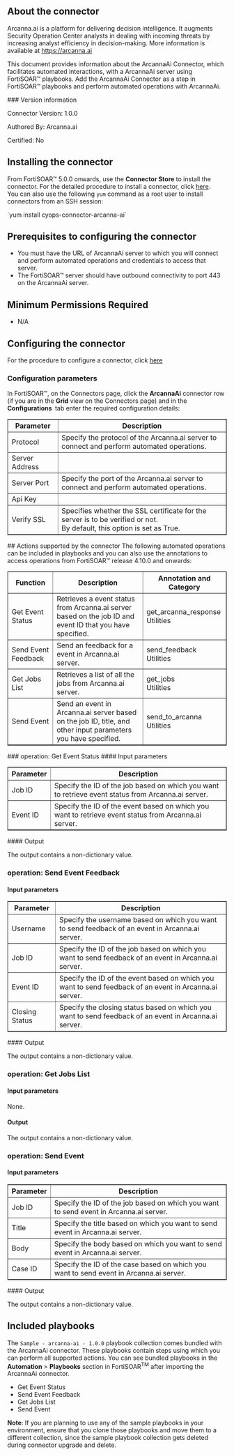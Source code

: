 ## About the connector
Arcanna.ai is a platform for delivering decision intelligence. It augments Security Operation Center analysts in dealing with incoming threats by increasing analyst efficiency in decision-making. More information is available at https://arcanna.ai
<p>This document provides information about the ArcannaAi Connector, which facilitates automated interactions, with a ArcannaAi server using FortiSOAR&trade; playbooks. Add the ArcannaAi Connector as a step in FortiSOAR&trade; playbooks and perform automated operations with ArcannaAi.</p>
### Version information

Connector Version: 1.0.0


Authored By: Arcanna.ai

Certified: No
## Installing the connector
<p>From FortiSOAR&trade; 5.0.0 onwards, use the <strong>Connector Store</strong> to install the connector. For the detailed procedure to install a connector, click <a href="https://docs.fortinet.com/document/fortisoar/0.0.0/installing-a-connector/1/installing-a-connector" target="_top">here</a>.<br>You can also use the following <code>yum</code> command as a root user to install connectors from an SSH session:</p>
`yum install cyops-connector-arcanna-ai`

## Prerequisites to configuring the connector
- You must have the URL of ArcannaAi server to which you will connect and perform automated operations and credentials to access that server.
- The FortiSOAR&trade; server should have outbound connectivity to port 443 on the ArcannaAi server.

## Minimum Permissions Required
- N/A

## Configuring the connector
For the procedure to configure a connector, click [here](https://docs.fortinet.com/document/fortisoar/0.0.0/configuring-a-connector/1/configuring-a-connector)
### Configuration parameters
<p>In FortiSOAR&trade;, on the Connectors page, click the <strong>ArcannaAi</strong> connector row (if you are in the <strong>Grid</strong> view on the Connectors page) and in the <strong>Configurations&nbsp;</strong> tab enter the required configuration details:&nbsp;</p>
<table border=1><thead><tr><th>Parameter<br></th><th>Description<br></th></tr></thead><tbody><tr><td>Protocol<br></td><td>Specify the protocol of the Arcanna.ai server to connect and perform automated operations.<br>
<tr><td>Server Address<br></td><td><br>
<tr><td>Server Port<br></td><td>Specify the port of the Arcanna.ai server to connect and perform automated operations.<br>
<tr><td>Api Key<br></td><td><br>
<tr><td>Verify SSL<br></td><td>Specifies whether the SSL certificate for the server is to be verified or not. <br/>By default, this option is set as True.<br></td></tr>
</tbody></table>
## Actions supported by the connector
The following automated operations can be included in playbooks and you can also use the annotations to access operations from FortiSOAR&trade; release 4.10.0 and onwards:
<table border=1><thead><tr><th>Function<br></th><th>Description<br></th><th>Annotation and Category<br></th></tr></thead><tbody><tr><td>Get Event Status<br></td><td>Retrieves a event status from Arcanna.ai server based on the job ID and event ID that you have specified.<br></td><td>get_arcanna_response <br/>Utilities<br></td></tr>
<tr><td>Send Event Feedback<br></td><td>Send an feedback for a event in Arcanna.ai server.<br></td><td>send_feedback <br/>Utilities<br></td></tr>
<tr><td>Get Jobs List<br></td><td>Retrieves a list of all the jobs from Arcanna.ai server.<br></td><td>get_jobs <br/>Utilities<br></td></tr>
<tr><td>Send Event<br></td><td>Send an event in Arcanna.ai server based on the job ID, title, and other input parameters you have specified.<br></td><td>send_to_arcanna <br/>Utilities<br></td></tr>
</tbody></table>
### operation: Get Event Status
#### Input parameters
<table border=1><thead><tr><th>Parameter<br></th><th>Description<br></th></tr></thead><tbody><tr><td>Job ID<br></td><td>Specify the ID of the job based on which you want to retrieve event status from Arcanna.ai server.<br>
</td></tr><tr><td>Event ID<br></td><td>Specify the ID of the event based on which you want to retrieve event status from Arcanna.ai server.<br>
</td></tr></tbody></table>
#### Output

 The output contains a non-dictionary value.
### operation: Send Event Feedback
#### Input parameters
<table border=1><thead><tr><th>Parameter<br></th><th>Description<br></th></tr></thead><tbody><tr><td>Username<br></td><td>Specify the username based on which you want to send feedback of an event in Arcanna.ai server.<br>
</td></tr><tr><td>Job ID<br></td><td>Specify the ID of the job based on which you want to send feedback of an event in Arcanna.ai server.<br>
</td></tr><tr><td>Event ID<br></td><td>Specify the ID of the event based on which you want to send feedback of an event in Arcanna.ai server.<br>
</td></tr><tr><td>Closing Status<br></td><td>Specify the closing status based on which you want to send feedback of an event in Arcanna.ai server.<br>
</td></tr></tbody></table>
#### Output

 The output contains a non-dictionary value.
### operation: Get Jobs List
#### Input parameters
None.
#### Output

 The output contains a non-dictionary value.
### operation: Send Event
#### Input parameters
<table border=1><thead><tr><th>Parameter<br></th><th>Description<br></th></tr></thead><tbody><tr><td>Job ID<br></td><td>Specify the ID of the job based on which you want to send event in Arcanna.ai server.<br>
</td></tr><tr><td>Title<br></td><td>Specify the title based on which you want to send event in Arcanna.ai server.<br>
</td></tr><tr><td>Body<br></td><td>Specify the body based on which you want to send event in Arcanna.ai server.<br>
</td></tr><tr><td>Case ID<br></td><td>Specify the ID of the case based on which you want to send event in Arcanna.ai server.<br>
</td></tr></tbody></table>
#### Output

 The output contains a non-dictionary value.
## Included playbooks
The `Sample - arcanna-ai - 1.0.0` playbook collection comes bundled with the ArcannaAi connector. These playbooks contain steps using which you can perform all supported actions. You can see bundled playbooks in the **Automation** > **Playbooks** section in FortiSOAR<sup>TM</sup> after importing the ArcannaAi connector.

- Get Event Status
- Send Event Feedback
- Get Jobs List
- Send Event

**Note**: If you are planning to use any of the sample playbooks in your environment, ensure that you clone those playbooks and move them to a different collection, since the sample playbook collection gets deleted during connector upgrade and delete.
